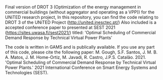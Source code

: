Final version of DROT 3 (Optimization of the energy management in commercial buildings (without aggregator and operating as a VPP)) for the UNiTED research project,  In this repository, you can find the code relating to DROT 3 of the UNiTED Project (http://united.inesctec.pt/) Also included is a accepted conference paper to presented at SEST 2021 (https://sites.uwasa.fi/sest2021/) titled: 'Optimal Scheduling of Commercial Demand Response by Technical Virtual Power Plants'

The code is written in GAMS and is publically available. If you use any part of this code, please cite the following paper: M. Gough, S.F. Santos, J. M. B. A. Matos, J. M. Home-Ortiz, M. Javadi, R. Castro, J.P.S. Catalão. 2021. 'Optimal Scheduling of Commercial Demand Response by Technical Virtual Power Plants.' 2021 International Conference on Smart Energy Systems and Technologies (SEST).
